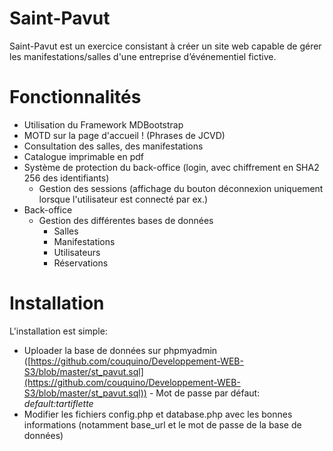 # Saint-Pavut
Saint-Pavut est un exercice consistant à créer un site web capable de gérer les manifestations/salles d'une entreprise d’événementiel fictive.

# Fonctionnalités
  - Utilisation du Framework MDBootstrap
  - MOTD sur la page d'accueil ! (Phrases de JCVD)
  - Consultation des salles, des manifestations
  - Catalogue imprimable en pdf
  - Système de protection du back-office (login, avec chiffrement en SHA2 256 des identifiants)
	  - Gestion des sessions (affichage du bouton déconnexion uniquement lorsque l'utilisateur est connecté par ex.)
  - Back-office
	  - Gestion des différentes bases de données
		  - Salles
		  - Manifestations
		  - Utilisateurs
		  - Réservations
# Installation
L'installation est simple:
- Uploader la base de données sur phpmyadmin ([https://github.com/couquino/Developpement-WEB-S3/blob/master/st_pavut.sql](https://github.com/couquino/Developpement-WEB-S3/blob/master/st_pavut.sql)) - Mot de passe par défaut: *default:tartiflette*
- Modifier les fichiers config.php et database.php avec les bonnes informations (notamment base_url et le mot de passe de la base de données)
